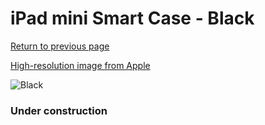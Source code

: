 # iPad mini Smart Case - Black

[Return to previous page](/ipad_mini)

[High-resolution image from Apple](https://store.storeimages.cdn-apple.com/8756/as-images.apple.com/is/ME710?wid=4500&hei=4500&fmt=png)

<div style="width: 384px"><img src="/everyphone/ME710.png" alt="Black"></div>

### Under construction
